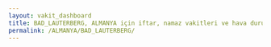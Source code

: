 ```yaml
---
layout: vakit_dashboard
title: BAD_LAUTERBERG, ALMANYA için iftar, namaz vakitleri ve hava durumu - ilçe/eyalet seç
permalink: /ALMANYA/BAD_LAUTERBERG/
---
```


<script type="text/javascript">
  var GLOBAL_COUNTRY = 'ALMANYA';
  var GLOBAL_CITY = 'BAD_LAUTERBERG';
  var GLOBAL_STATE = '';
  var lat = 72;
  var lon = 21;
</script>
